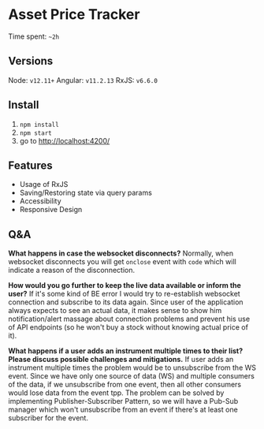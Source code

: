 # Asset Price Tracker

Time spent: `~2h`

## Versions

Node: `v12.11+`
Angular: `v11.2.13`
RxJS: `v6.6.0`

## Install

1. `npm install`
2. `npm start`
3. go to [http://localhost:4200/](http://localhost:4200/)

## Features

- Usage of RxJS
- Saving/Restoring state via query params
- Accessibility
- Responsive Design

## Q&A

**What happens in case the websocket disconnects?**
Normally, when websocket disconnects you will get `onclose` event with `code` which will indicate a reason of the disconnection.

**How would you go further to keep the live data available or inform the user?**
If it's some kind of BE error I would try to re-establish websocket connection and subscribe to its data again.
Since user of the application always expects to see an actual data, it makes sense to show him notification/alert massage about connection problems and prevent his use of API endpoints (so he won't buy a stock without knowing actual price of it).

**What happens if a user adds an instrument multiple times to their list? Please discuss possible challenges and mitigations.**
If user adds an instrument multiple times the problem would be to unsubscribe from the WS event. Since we have only one source of data (WS) and multiple consumers of the data, if we unsubscribe from one event, then all other consumers would lose data from the event tpp. The problem can be solved by implementing Publisher-Subscriber Pattern, so we will have a Pub-Sub manager which won't unsubscribe from an event if there's at least one subscriber for the event.
